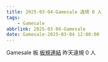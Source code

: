 ```yaml
---
title: 2025-03-04-Gamesale 違規 0 人
tags:
    - Gamesale
abbrlink: 2025-03-04-Gamesale
date: Gamesale-2025-03-04 12:00:00
---
```

Gamesale 板 [板規連結](https://www.ptt.cc/bbs/Gossiping/M.1637425085.A.07D.html)
昨天違規 0 人
